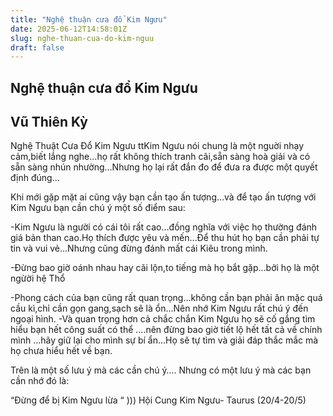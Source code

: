```yaml
---
title: "Nghệ thuận cưa đổ Kim Ngưu"
date: 2025-06-12T14:58:01Z
slug: nghe-thuan-cua-do-kim-nguu
draft: false
---
```


## Nghệ thuận cưa đổ Kim Ngưu

## Vũ Thiên Kỳ

Nghệ Thuật Cưa Đổ Kim Ngưu tt​Kim Ngưu nói chung là một nguời nhạy cảm,biết lắng nghe…họ rất không thích tranh cãi,sẵn sàng hoà giải và có sẵn sàng nhún nhường…Nhưng họ lại rất đắn đo để đưa ra được một quyết định đúng…

Khi mới gặp mặt ai cũng vậy bạn cần tạo ấn tượng…và để tạo ấn tượng với Kim Ngưu bạn cần chú ý một số điểm sau:

-Kim Ngưu là người có cái tôi rất cao…đồng nghĩa với việc họ thường đánh giá bản than cao.Họ thích được yêu và mến…Để thu hút họ bạn cần phải tự tin và vui vẻ…Nhưng cũng đừng đánh mất cái Kiêu trong mình.

-Đừng bao giờ oánh nhau hay cãi lộn,to tiếng mà họ bắt gặp…bởi họ là một ngừời hệ Thổ

-Phong cách của bạn cũng rất quan trọng…không cần bạn phải ăn mặc quá cầu kì,chỉ cần gọn gang,sạch sẽ là ổn…Nên nhớ Kim Ngưu rất chú ý đến ngoại hình.
-Và quan trọng hơn cả chắc chắn Kim Ngưu họ sẽ cố gắng tìm hiểu bạn hết công suất có thể
….nên đừng bao giờ tiết lộ hết tất cả về chính mình …hãy giữ lại cho mình sự bí ẩn…Họ sẽ tự tìm và giải đáp thắc mắc mà họ chưa hiểu hết về bạn.

Trên là một số lưu ý mà các cần chú ý….
Nhưng có một lưu ý mà các bạn cần nhớ đó là:

“Đừng để bị Kim Ngưu lừa “ )))​ 
Hội Cung Kim Ngưu- Taurus (20/4-20/5)